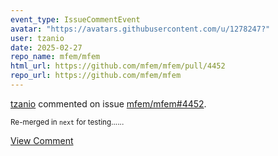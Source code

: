 ```yaml
---
event_type: IssueCommentEvent
avatar: "https://avatars.githubusercontent.com/u/1278247?"
user: tzanio
date: 2025-02-27
repo_name: mfem/mfem
html_url: https://github.com/mfem/mfem/pull/4452
repo_url: https://github.com/mfem/mfem
---
```


<a href='https://github.com/tzanio' target='_blank'>tzanio</a> commented on issue <a href='https://github.com/mfem/mfem/pull/4452' target='_blank'>mfem/mfem#4452</a>.

<small>Re-merged in `next` for testing......</small>

<a href='https://github.com/mfem/mfem/pull/4452' target='_blank'>View Comment</a>